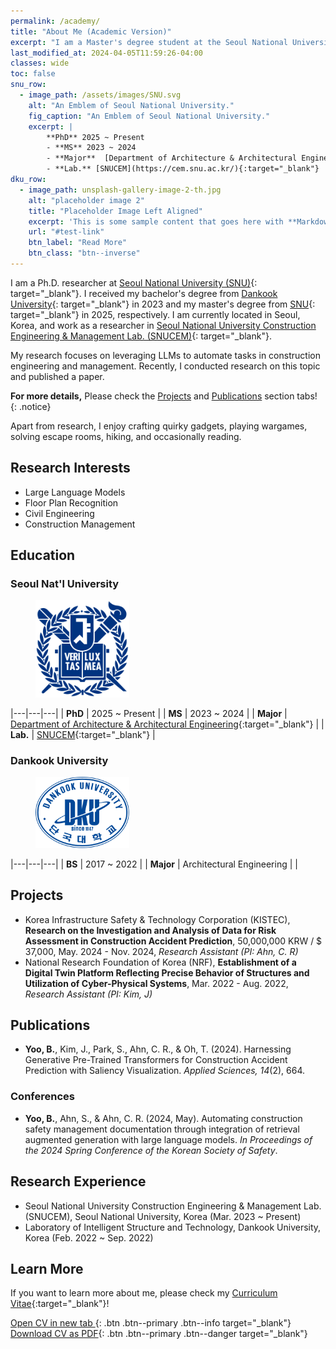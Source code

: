 ```yaml
---
permalink: /academy/
title: "About Me (Academic Version)"
excerpt: "I am a Master's degree student at the Seoul National University Construction Engineering & Management Lab. (SNUCEM)."
last_modified_at: 2024-04-05T11:59:26-04:00
classes: wide
toc: false
snu_row:
  - image_path: /assets/images/SNU.svg
    alt: "An Emblem of Seoul National University."
    fig_caption: "An Emblem of Seoul National University."
    excerpt: |
        **PhD** 2025 ~ Present 
        - **MS** 2023 ~ 2024 
        - **Major**  [Department of Architecture & Architectural Engineering](https://architecture.snu.ac.kr/){:target="_blank"} 
        - **Lab.** [SNUCEM](https://cem.snu.ac.kr/){:target="_blank"} 
dku_row:
  - image_path: unsplash-gallery-image-2-th.jpg
    alt: "placeholder image 2"
    title: "Placeholder Image Left Aligned"
    excerpt: 'This is some sample content that goes here with **Markdown** formatting. Left aligned with `type="left"`'
    url: "#test-link"
    btn_label: "Read More"
    btn_class: "btn--inverse"
---
```


I am a Ph.D. researcher at [Seoul National University (SNU)](https://snu.ac.kr/){: target="_blank"}.
I received my bachelor's degree from [Dankook University](https://dankook.ac.kr/){: target="_blank"} in 2023 and my master's degree from [SNU](https://snu.ac.kr/){: target="_blank"} in 2025, respectively. 
I am currently located in Seoul, Korea, and work as a researcher in [Seoul National University Construction Engineering & Management Lab. (SNUCEM)](https://cem.snu.ac.kr/){: target="_blank"}.

My research focuses on leveraging LLMs to automate tasks in construction engineering and management.
Recently, I conducted research on this topic and published a paper. 

**For more details,** Please check the [Projects](/projects/) and [Publications](/publications/) section tabs!
{: .notice}

Apart from research, I enjoy crafting quirky gadgets, playing wargames, solving escape rooms, hiking, and occasionally reading.

## Research Interests

- Large Language Models
- Floor Plan Recognition
- Civil Engineering
- Construction Management

## Education

<!--{% include feature_row id="snu_row" type="right" %}-->

### Seoul Nat'l University

<figure style="width: 150px" class="align-left">
    <a href="https://www.snu.ac.kr" target="_blank">
        <img src="/assets/images/SNU.svg" alt="Seoul Nat'l Uni.">
    </a>
    <!--<figcaption>An Emblem of Seoul National University.</figcaption>-->
</figure> 

|---|---|---|
| **PhD** | 2025 ~ Present |
| **MS** | 2023 ~ 2024 |
| **Major** |  [Department of Architecture & Architectural Engineering](https://architecture.snu.ac.kr/){:target="_blank"} |
| **Lab.** | [SNUCEM](https://cem.snu.ac.kr/){:target="_blank"} |

### Dankook University

<figure style="width: 150px" class="align-left">
    <a href="https://www.dankook.ac.kr" target="_blank">
        <img src="/assets/images/DKU.svg" alt="Dankook Uni.">
    </a>
</figure> 

|---|---|---|
| **BS** | 2017 ~ 2022 |
| **Major** | Architectural Engineering | |

## Projects

- Korea Infrastructure Safety & Technology Corporation (KISTEC), **Research on the Investigation and Analysis of Data for Risk Assessment in Construction Accident Prediction**, 50,000,000 KRW / $ 37,000, May. 2024 - Nov. 2024, *Research Assistant (PI: Ahn, C. R)*
- National Research Foundation of Korea (NRF), **Establishment of a Digital Twin Platform Reflecting Precise Behavior of Structures and Utilization of Cyber-Physical Systems**, Mar. 2022 - Aug. 2022, *Research Assistant (PI: Kim, J)*


## Publications

- **Yoo, B.**, Kim, J., Park, S., Ahn, C. R., & Oh, T. (2024). Harnessing Generative Pre-Trained Transformers for Construction Accident Prediction with Saliency Visualization. *Applied Sciences, 14*(2), 664.

### Conferences

- **Yoo, B.**, Ahn, S., & Ahn, C. R. (2024, May). Automating construction safety management documentation through integration of retrieval augmented generation with large language models. *In Proceedings of the 2024 Spring Conference of the Korean Society of Safety*.


## Research Experience

- Seoul National University Construction Engineering & Management Lab. (SNUCEM), Seoul National University, Korea (Mar. 2023 ~ Present)
- Laboratory of Intelligent Structure and Technology, Dankook University, Korea (Feb. 2022 ~ Sep. 2022)

<!--
# Skills & Techniques

- MCU: Arduino, Raspberry Pi
- S/W: Python, C, Matlab, JavaScript, Git etc.
- OS: Linux, Windows >= xp
-->

## Learn More

If you want to learn more about me, please check my [Curriculum Vitae](https://docs.google.com/document/d/1xMlR_X3EoKSymeJDFh1Qj6kzUgDlIkfkVsgbSaHWRe0/edit?usp=sharing){:target="_blank"}!

[Open CV in new tab <i class="fa fa-arrow-up-right-from-square"></i>](https://docs.google.com/document/d/1xMlR_X3EoKSymeJDFh1Qj6kzUgDlIkfkVsgbSaHWRe0/edit?usp=sharing){: .btn .btn--primary .btn--info target="_blank"}
[Download CV as PDF<i class="fa fa-download"></i>](https://docs.google.com/document/d/1xMlR_X3EoKSymeJDFh1Qj6kzUgDlIkfkVsgbSaHWRe0/export?format=pdf){: .btn .btn--primary .btn--danger target="_blank"}
